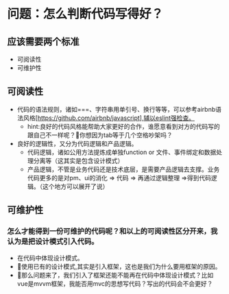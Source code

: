 # 问题：怎么判断代码写得好？
## 应该需要两个标准
+ 可阅读性
+ 可维护性

## 可阅读性
+ 代码的语法规则，诸如===、字符串用单引号、换行等等，可以参考airbnb语法风格[https://github.com/airbnb/javascript],辅以eslint强检查。
    + hint:良好的代码风格能帮助大家更好的合作，谁愿意看到对方的代码写的跟自己不一样呢？你想因为tab等于几个空格吵架吗？
+ 良好的逻辑性，又分为代码逻辑和产品逻辑。
    + 代码逻辑，诸如公用方法提炼成单独function or 文件、事件绑定和数据处理分离等（这其实是包含设计模式）
    + 产品逻辑，不管是业务代码还是技术底层，是需要产品逻辑去支撑。业务代码更多的是对pm、ui的消化 => 代码 => 再通过逻辑整理 =>得到代码逻辑。（这个地方可以展开了说）
## 可维护性
### 怎么才能得到一份可维护的代码呢？和以上的可阅读性区分开来，我认为是把设计模式引入代码。
+ 在代码中体现设计模式。
+ 使用已有的设计模式,其实是引入框架，这也是我们为什么要用框架的原因。  
+ 那么问题来了，我们引入了框架还能不能再在代码中体现设计模式？比如vue是mvvm框架，我能否用mvc的思想写代码？写出的代码会不会更好？